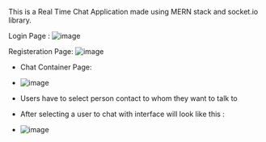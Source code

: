 This is a Real Time Chat Application made using MERN stack and socket.io library.


Login Page :
![image](https://github.com/MayankMaloo192/chit-chat/assets/87478964/f9b55603-1a4a-490f-b9b7-76d0ead043c5)

Registeration Page: 
![image](https://github.com/MayankMaloo192/chit-chat/assets/87478964/50e8f7d2-0bcf-4eb9-ab23-4e2549dffa36)

- Chat Container Page:
- ![image](https://github.com/MayankMaloo192/chit-chat/assets/87478964/87c78c10-e690-4e7c-8f08-054d295469c2)

- Users have to select person contact to whom they want to talk to

- After selecting a user to chat with interface will look like this :

- ![image](https://github.com/MayankMaloo192/chit-chat/assets/87478964/0758a4fd-de7b-4fea-93ff-6caae1b30903)




